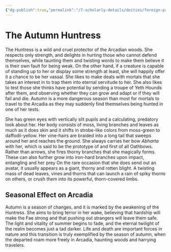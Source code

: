 ```yaml
---
{"dg-publish":true,"permalink":"/7-scholarly-details/deities/foreign-pantheons/the-fey-sidhe/the-autumn-huntress/","noteIcon":""}
---
```


# The Autumn Huntress

The Huntress is a wild and cruel protector of the Arcadian woods. She respects only strength, and delights in hurting those who cannot defend themselves, while taunting them and twisting words to make them believe it is their own fault for being weak. On the other hand, if a creature is capable of standing up to her or display some strength at least, she will happily offer it a chance to be her vassal. She likes to make deals with mortals that she takes an interest in to trap them into eternal servitude to her. She also likes to test those she thinks have potential by sending a troupe of Yeth Hounds after them, and observing whether they can grow and adapt or if they will fail and die. Autumn is a more dangerous season than most for mortals to travel to the Arcadia as they may suddenly find themselves being hunted in one of her tests.

She has green eyes with vertically slit pupils and a calculating, predatory look about her. Her body consists of moss, living branches and leaves as much as it does skin and it shifts in strobe-like colors from moss-green to daffodil-yellow. Her vine-hairs are braided into a long tail that sweeps around her and reaches the ground. She always carries her bow *Abharta* with her, which is said to be the prototype of and first of all Oathbows. Rather than arrows, she fires thorny branches that she magically forms. These can also further grow into iron-hard branches upon impact, entangling and her prey On the rare occasion that she does send out an avatar, it usually appears as a giant, thorny and rotten blight. A twisting mass of dead leaves, vines and thorns that can launch a rain of spiky thorns on others, or crush them into its powerful, thorn-covered limbs.

## Seasonal Effect on Arcadia 

Autumn is a season of changes, and it is marked by the awakening of the Huntress. She aims to bring terror in her wake, believing that hardship will make the Fae strong and that pushing out strangers will leave them safe. The light and vitality of summer begins to fade, and the eternal twilight of the realm becomes just a tad darker. Life and death are important forces in nature and this transition is truly exemplified by the season of autumn, when the departed roam more freely in Arcadia, haunting woods and harrying travelers.